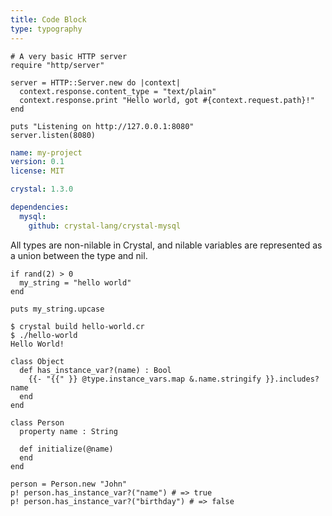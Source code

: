 ```yaml
---
title: Code Block
type: typography
---
```


```crystal
# A very basic HTTP server
require "http/server"

server = HTTP::Server.new do |context|
  context.response.content_type = "text/plain"
  context.response.print "Hello world, got #{context.request.path}!"
end

puts "Listening on http://127.0.0.1:8080"
server.listen(8080)
```

```yaml
name: my-project
version: 0.1
license: MIT

crystal: 1.3.0

dependencies:
  mysql:
    github: crystal-lang/crystal-mysql
```

All types are non-nilable in Crystal, and nilable variables are represented as a union between the type and nil.

```
if rand(2) > 0
  my_string = "hello world"
end

puts my_string.upcase
```

```terminal
$ crystal build hello-world.cr
$ ./hello-world
Hello World!
```

```crystal
class Object
  def has_instance_var?(name) : Bool
    {{- "{{" }} @type.instance_vars.map &.name.stringify }}.includes? name
  end
end

class Person
  property name : String

  def initialize(@name)
  end
end

person = Person.new "John"
p! person.has_instance_var?("name") # => true
p! person.has_instance_var?("birthday") # => false
```

